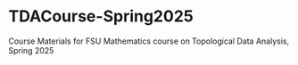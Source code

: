 # TDACourse-Spring2025
 Course Materials for FSU Mathematics course on Topological Data Analysis, Spring 2025
